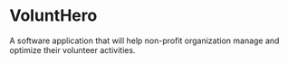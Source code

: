 # VoluntHero
A software application that will help non-profit organization manage and optimize their volunteer activities.
